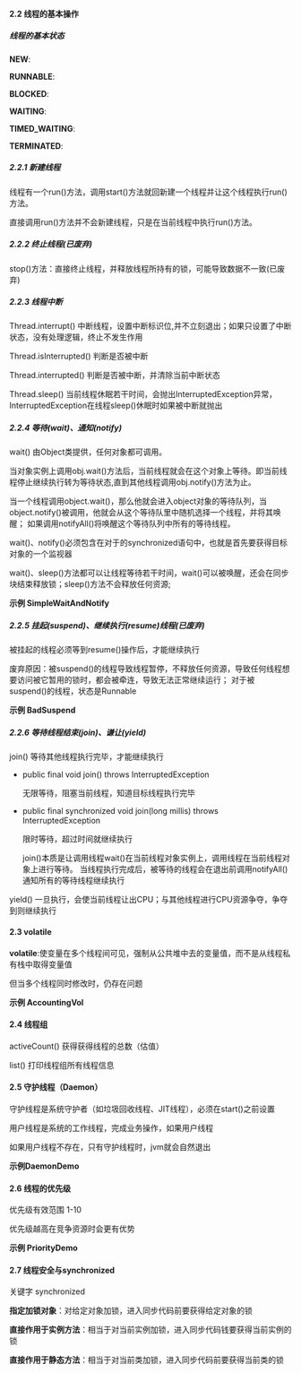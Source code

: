 #### 2.2 线程的基本操作

##### 线程的基本状态

**NEW**:

**RUNNABLE**:

**BLOCKED**:

**WAITING**:

**TIMED_WAITING**:

**TERMINATED**:

##### 2.2.1 新建线程

线程有一个run()方法，调用start()方法就回新建一个线程并让这个线程执行run()方法。

直接调用run()方法并不会新建线程，只是在当前线程中执行run()方法。

##### 2.2.2 终止线程(已废弃)

stop()方法：直接终止线程，并释放线程所持有的锁，可能导致数据不一致(已废弃)

##### 2.2.3 线程中断

Thread.interrupt() 中断线程，设置中断标识位,并不立刻退出；如果只设置了中断状态，没有处理逻辑，终止不发生作用

Thread.isInterrupted() 判断是否被中断

Thread.interrupted() 判断是否被中断，并清除当前中断状态

Thread.sleep() 当前线程休眠若干时间，会抛出InterruptedException异常，InterruptedException在线程sleep()休眠时如果被中断就抛出

##### 2.2.4 等待(wait)、通知(notify)

wait() 由Object类提供，任何对象都可调用。

当对象实例上调用obj.wait()方法后，当前线程就会在这个对象上等待。即当前线程停止继续执行转为等待状态,直到其他线程调用obj.notify()方法为止。

当一个线程调用object.wait()，那么他就会进入object对象的等待队列，当object.notify()被调用，他就会从这个等待队里中随机选择一个线程，并将其唤醒；
如果调用notifyAll()将唤醒这个等待队列中所有的等待线程。

wait()、notify()必须包含在对于的synchronized语句中，也就是首先要获得目标对象的一个监视器


wait()、sleep()方法都可以让线程等待若干时间，wait()可以被唤醒，还会在同步块结束释放锁；sleep()方法不会释放任何资源;

**示例 SimpleWaitAndNotify**

##### 2.2.5 挂起(suspend)、继续执行(resume)线程(已废弃)

被挂起的线程必须等到resume()操作后，才能继续执行

废弃原因：被suspend()的线程导致线程暂停，不释放任何资源，导致任何线程想要访问被它暂用的锁时，都会被牵连，导致无法正常继续运行；
对于被suspend()的线程，状态是Runnable

**示例 BadSuspend**

##### 2.2.6 等待线程结束(join)、谦让(yield)

join() 等待其他线程执行完毕，才能继续执行

* public final void join() throws InterruptedException

  无限等待，阻塞当前线程，知道目标线程执行完毕

* public final synchronized void join(long millis) throws InterruptedException

  限时等待，超过时间就继续执行

  join()本质是让调用线程wait()在当前线程对象实例上，调用线程在当前线程对象上进行等待。
  当线程执行完成后，被等待的线程会在退出前调用notifyAll()通知所有的等待线程继续执行


yield() 一旦执行，会使当前线程让出CPU；与其他线程进行CPU资源争夺，争夺到则继续执行


#### 2.3 volatile

**volatile**:使变量在多个线程间可见，强制从公共堆中去的变量值，而不是从线程私有栈中取得变量值

但当多个线程同时修改时，仍存在问题

**示例 AccountingVol**

#### 2.4 线程组

activeCount() 获得获得线程的总数（估值）

list() 打印线程组所有线程信息

#### 2.5 守护线程（Daemon）

守护线程是系统守护者（如垃圾回收线程、JIT线程），必须在start()之前设置

用户线程是系统的工作线程，完成业务操作，如果用户线程

如果用户线程不存在，只有守护线程时，jvm就会自然退出

**示例DaemonDemo**

#### 2.6 线程的优先级

优先级有效范围 1-10

优先级越高在竞争资源时会更有优势

**示例 PriorityDemo**

#### 2.7 线程安全与synchronized

关键字 synchronized

**指定加锁对象**：对给定对象加锁，进入同步代码前要获得给定对象的锁

**直接作用于实例方法**：相当于对当前实例加锁，进入同步代码钱要获得当前实例的锁

**直接作用于静态方法**：相当于对当前类加锁，进入同步代码前要获得当前类的锁




